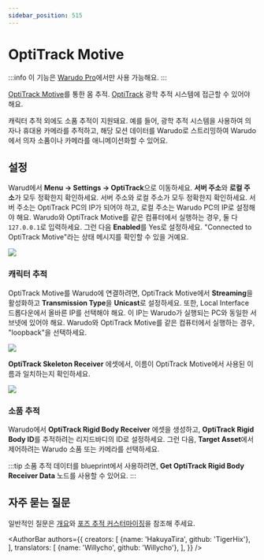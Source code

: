 ```yaml
---
sidebar_position: 515
---
```


# OptiTrack Motive

:::info
이 기능은 [Warudo Pro](../pro)에서만 사용 가능해요.
:::

[OptiTrack Motive](https://optitrack.com/software/motive/)를 통한 몸 추적. [OptiTrack](https://chingmu.com) 광학 추적 시스템에 접근할 수 있어야 해요.

캐릭터 추적 외에도 소품 추적이 지원돼요. 예를 들어, 광학 추적 시스템을 사용하여 의자나 휴대용 카메라를 추적하고, 해당 모션 데이터를 Warudo로 스트리밍하여 Warudo에서 의자 소품이나 카메라를 애니메이션화할 수 있어요.

## 설정

Warud에서 **Menu -> Settings -> OptiTrack**으로 이동하세요. **서버 주소**와 **로컬 주소**가 모두 정확한지 확인하세요. 서버 주소와 로컬 주소가 모두 정확한지 확인하세요. 서버 주소는 OptiTrack PC의 IP가 되어야 하고, 로컬 주소는 Warudo PC의 IP로 설정해야 해요. Warudo와 OptiTrack Motive를 같은 컴퓨터에서 실행하는 경우, 둘 다 `127.0.0.1`로 입력하세요. 그런 다음  **Enabled**를 Yes로 설정하세요. "Connected to OptiTrack Motive"라는 상태 메시지를 확인할 수 있을 거예요.

![](/doc-img/en-optitrack-1.png)

### 캐릭터 추적

OptiTrack Motive를 Warudo에 연결하려면, OptiTrack Motive에서 **Streaming**을 활성화하고 **Transmission Type**을 **Unicast**로 설정하세요. 또한, Local Interface 드롭다운에서 올바른 IP를 선택해야 해요. 이 IP는 Warudo가 실행되는 PC와 동일한 서브넷에 있어야 해요. Warudo와 OptiTrack Motive를 같은 컴퓨터에서 실행하는 경우, "loopback"을 선택하세요.

![](/doc-img/en-optitrack-2.png)

**OptiTrack Skeleton Receiver** 에셋에서, 이름이 OptiTrack Motive에서 사용된 이름과 일치하는지 확인하세요.

![](/doc-img/en-optitrack-3.png)

### 소품 추적

Warudo에서 **OptiTrack Rigid Body Receiver** 에셋을 생성하고, **OptiTrack Rigid Body ID**를 추적하려는 리지드바디의 ID로 설정하세요. 그런 다음, **Target Asset**에서 제어하려는 Warudo 소품 또는 카메라를 선택하세요.

:::tip
소품 추적 데이터를 blueprint에서 사용하려면, **Get OptiTrack Rigid Body Receiver Data** 노드를 사용할 수 있어요.
:::

## 자주 묻는 질문

일반적인 질문은 [개요](overview#FAQ)와 [포즈 추적 커스터마이징](body-tracking#FAQ)을 참조해 주세요.

<AuthorBar authors={{
creators: [
{name: 'HakuyaTira', github: 'TigerHix'},
],
translators: [
    {name: 'Willycho', github: 'Willycho'},
],
}} />
